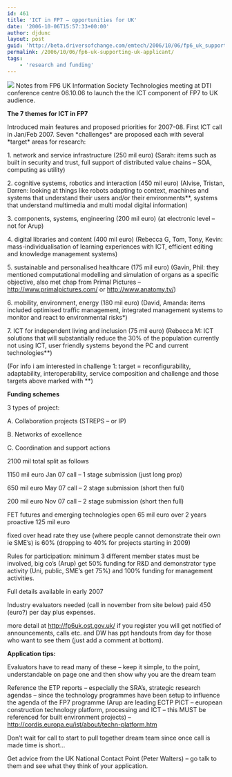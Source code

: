 ```yaml
---
id: 461
title: 'ICT in FP7 – opportunities for UK'
date: '2006-10-06T15:57:33+00:00'
author: djdunc
layout: post
guid: 'http://beta.driversofchange.com/emtech/2006/10/06/fp6_uk_supporting_uk_applicant/'
permalink: /2006/10/06/fp6-uk-supporting-uk-applicant/
tags:
    - 'research and funding'
---
```


[![](https://i0.wp.com/fp6uk.ost.gov.uk/images/fp7/home_logo.gif?w=100)](http://fp6uk.ost.gov.uk/Default.aspx "FP6 UK - Supporting UK applicants to the EU's 6th Framework Programme") Notes from FP6 UK Information Society Technologies meeting at DTI conference centre 06.10.06 to launch the the ICT component of FP7 to UK audience.

**The 7 themes for ICT in FP7**

Introduced main features and proposed priorities for 2007-08. First ICT call in Jan/Feb 2007. Seven \*challenges\* are proposed each with several \*target\* areas for research:

1\. network and service infrastructure (250 mil euro) (Sarah: items such as built in security and trust, full support of distributed value chains – SOA, computing as utility)

2\. cognitive systems, robotics and interaction (450 mil euro) (Alvise, Tristan, Darren: looking at things like robots adapting to context, machines and systems that understand their users and/or their environments\*\*, systems that understand multimedia and multi modal digital information)

3\. components, systems, engineering (200 mil euro) (at electronic level – not for Arup)

4\. digital libraries and content (400 mil euro) (Rebecca G, Tom, Tony, Kevin: mass-individualisation of learning experiences with ICT, efficient editing and knowledge management systems)

5\. sustainable and personalised healthcare (175 mil euro) (Gavin, Phil: they mentioned computational modelling and simulation of organs as a specific objective, also met chap from Primal Pictures – http://www.primalpictures.com/ or http://www.anatomy.tv/)

6\. mobility, environment, energy (180 mil euro) (David, Amanda: items included optimised traffic management, integrated management systems to monitor and react to environmental risks\*)

7\. ICT for independent living and inclusion (75 mil euro) (Rebecca M: ICT solutions that will substantially reduce the 30% of the population currently not using ICT, user friendly systems beyond the PC and current technologies\*\*)

(For info i am interested in challenge 1: target = reconfigurability, adaptability, interoperability, service composition and challenge and those targets above marked with \*\*)

**Funding schemes**

3 types of project:

A. Collaboration projects (STREPS – or IP)

B. Networks of excellence

C. Coordination and support actions

2100 mil total split as follows

1150 mil euro Jan 07 call – 1 stage submission (just long prop)

650 mil euro May 07 call – 2 stage submission (short then full)

200 mil euro Nov 07 call – 2 stage submission (short then full)

FET futures and emerging technologies open 65 mil euro over 2 years proactive 125 mil euro

fixed over head rate they use (where people cannot demonstrate their own ie SME’s) is 60% (dropping to 40% for projects starting in 2009)

Rules for participation: minimum 3 different member states must be involved, big co’s (Arup) get 50% funding for R&amp;D and demonstrator type activity (Uni, public, SME’s get 75%) and 100% funding for management activities.

Full details available in early 2007

Industry evaluators needed (call in november from site below) paid 450 (euro?) per day plus expenses.

more detail at <http://fp6uk.ost.gov.uk/> if you register you will get notified of announcements, calls etc. and DW has ppt handouts from day for those who want to see them (just add a comment at bottom).

**Application tips:**

Evaluators have to read many of these – keep it simple, to the point, understandable on page one and then show why you are the dream team

Reference the ETP reports – especially the SRA’s, strategic research agendas – since the technology programmes have been setup to influence the agenda of the FP7 programme (Arup are leading ECTP PICT – european construction technology platform, processing and ICT – this MUST be referenced for built environment projects) – <http://cordis.europa.eu/ist/about/techn-platform.htm>

Don’t wait for call to start to pull together dream team since once call is made time is short…

Get advice from the UK National Contact Point (Peter Walters) – go talk to them and see what they think of your application.
